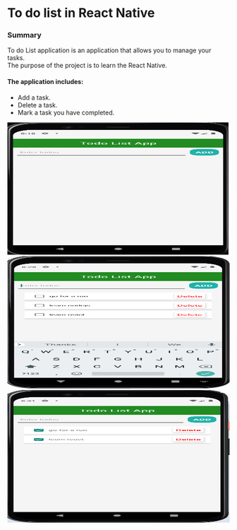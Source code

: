 # To do list in React Native


### Summary

To do List application is an application that allows you to manage your tasks.<br>
The purpose of the project is to learn the React Native.<br>

#### The application includes:

- Add a task.
- Delete a task.
- Mark a task you have completed.

<kbd><img src="/demo images/img_1.png" width="630" height="300"></kbd>
<kbd><img src="/demo images/img_2.png" width="630" height="300"></kbd>
<kbd><img src="/demo images/img_3.png" width="630" height="300"></kbd>
